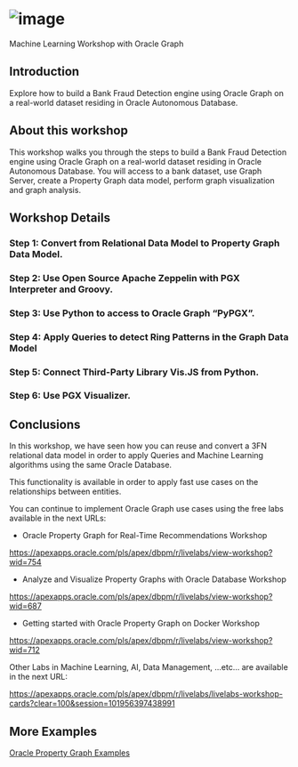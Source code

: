 # ![image](https://user-images.githubusercontent.com/3032622/111877257-c2276100-89a2-11eb-9ab1-e78d63f9114f.png)

Machine Learning Workshop with Oracle Graph


## Introduction
Explore how to build a Bank Fraud Detection engine using Oracle Graph on a real-world dataset residing in Oracle Autonomous Database.


## About this workshop 

This workshop walks you through the steps to build a Bank Fraud Detection engine using Oracle Graph on a real-world dataset residing in Oracle Autonomous Database. You will access to a bank dataset, use Graph Server, create a Property Graph data model, perform graph visualization and graph analysis.

## Workshop Details

### Step 1: Convert from Relational Data Model to Property Graph Data Model.



### Step 2: Use Open Source Apache Zeppelin with PGX Interpreter and Groovy.


### Step 3: Use Python to access to Oracle Graph “PyPGX”.


### Step 4: Apply Queries to detect Ring Patterns in the Graph Data Model


### Step 5: Connect Third-Party Library Vis.JS from Python.


### Step 6: Use PGX Visualizer.


## Conclusions

<p>In this workshop, we have seen how you can reuse and convert a 3FN relational data model in order to apply Queries and Machine Learning algorithms using the same Oracle Database.</p>
<p>This functionality is available in order to apply fast use cases on the relationships between entities.</p>
<p>You can continue to implement Oracle Graph use cases using the free labs available in the next URLs:</p>
<ul>
<li><p>Oracle Property Graph for Real-Time Recommendations Workshop</p></li>
</ul>
<p><a href="https://apexapps.oracle.com/pls/apex/dbpm/r/livelabs/view-workshop?wid=754">https://apexapps.oracle.com/pls/apex/dbpm/r/livelabs/view-workshop?wid=754</a></p>
<ul>
<li><p>Analyze and Visualize Property Graphs with Oracle Database Workshop</p></li>
</ul>
<p><a href="https://apexapps.oracle.com/pls/apex/dbpm/r/livelabs/view-workshop?wid=687">https://apexapps.oracle.com/pls/apex/dbpm/r/livelabs/view-workshop?wid=687</a></p>
<ul>
<li><p>Getting started with Oracle Property Graph on Docker Workshop</p></li>
</ul>
<p><a href="https://apexapps.oracle.com/pls/apex/dbpm/r/livelabs/view-workshop?wid=712">https://apexapps.oracle.com/pls/apex/dbpm/r/livelabs/view-workshop?wid=712</a></p>
<p>Other Labs in Machine Learning, AI, Data Management, …etc… are available in the next URL:</p>
<p><a href="https://apexapps.oracle.com/pls/apex/dbpm/r/livelabs/livelabs-workshop-cards?clear=100&amp;session=101956397438991">https://apexapps.oracle.com/pls/apex/dbpm/r/livelabs/livelabs-workshop-cards?clear=100&amp;session=101956397438991</a></p>

## More Examples

<p><a href="https://github.com/oracle/pgx-samples/blob/master/README.md">Oracle Property Graph Examples</a></p>
